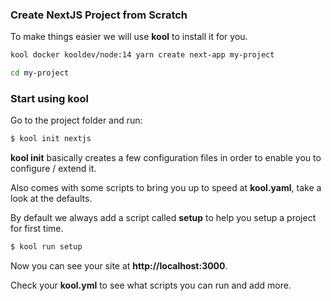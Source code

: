 ### Create NextJS Project from Scratch

To make things easier we will use **kool** to install it for you.

```bash
kool docker kooldev/node:14 yarn create next-app my-project

cd my-project
```

### Start using kool

Go to the project folder and run:

```bash
$ kool init nextjs
```

**kool init** basically creates a few configuration files in order to enable you to configure / extend it.

Also comes with some scripts to bring you up to speed at **kool.yaml**, take a look at the defaults.

By default we always add a script called **setup** to help you setup a project for first time.

```bash
$ kool run setup
```

Now you can see your site at **http://localhost:3000**.

Check your **kool.yml** to see what scripts you can run and add more.
